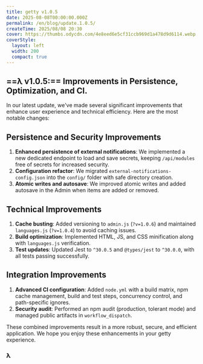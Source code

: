 ```yaml
---
title: getty v1.0.5
date: 2025-08-08T00:00:00.000Z
permalink: /en/blog/update.1.0.5/
createTime: 2025/08/08 20:30
cover: https://thumbs.odycdn.com/4e8eed6e5cf31ccb969d1a478d9d6114.webp
coverStyle:
  layout: left
  width: 200
  compact: true
---
```


## ==λ v1.0.5:== Improvements in Persistence, Optimization, and CI.

In our latest update, we've made several significant improvements that enhance user experience and technical efficiency. Here are the most notable changes:

## Persistence and Security Improvements

1. **Enhanced persistence of external notifications**: We implemented a new dedicated endpoint to load and save secrets, keeping `/api/modules` free of secrets for increased security.
2. **Configuration refactor**: We migrated `external-notifications-config.json` into the `config/` folder with safe directory creation.
3. **Atomic writes and autosave**: We improved atomic writes and added autosave in the Admin when items are added or removed.

## Technical Improvements

1. **Cache busting**: Added versioning to `admin.js` (`?v=1.0.6`) and maintained `languages.js` (`?v=1.0.4`) to avoid caching issues.
2. **Build optimization**: Implemented HTML, JS, and CSS minification along with `languages.js` verification.
3. **Test updates**: Updated Jest to `^30.0.5` and `@types/jest` to `^30.0.0`, with all tests passing successfully.

## Integration Improvements

1. **Advanced CI configuration**: Added `node.yml` with a build matrix, npm cache management, build and test steps, concurrency control, and path-specific ignores.
2. **Security audit**: Performed an npm audit (production, tolerant mode) and managed public artifacts in `workflow_dispatch`.

These combined improvements result in a more robust, secure, and efficient application. We hope you enjoy these enhancements in your getty experience.

### **λ**
